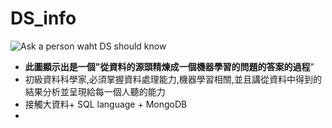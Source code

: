 # DS_info
![Ask a person waht DS should know](https://files.speakerdeck.com/presentations/a76342078259416589a83496714f4e12/slide_2.jpg)  
+ **此圖顯示出是一個"從資料的源頭精煉成一個機器學習的問題的答案的過程**"  
+ 初級資料科學家,必須掌握資料處理能力,機器學習相關,並且講從資料中得到的結果分析並呈現給每一個人聽的能力  
+ 接觸大資料+ SQL language + MongoDB  
+ 
